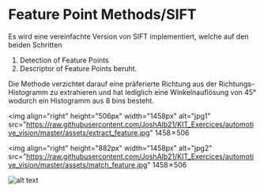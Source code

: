 # Feature Point Methods/SIFT

Es wird eine vereinfachte Version von SIFT implementiert, welche auf den beiden Schritten
1. Detection of Feature Points
2. Descriptor of Feature Points
beruht.

Die Methode verzichtet darauf eine präferierte Richtung aus der Richtungs-Histogramm zu extrahieren und hat lediglich eine Winkelnauflösung von 45°
wodurch ein Histogramm aus 8 bins besteht.

<img align="right" height="506px" width="1458px" alt="jpg1" src="https://raw.githubusercontent.com/JoshAlb21/KIT_Exercices/automotive_vision/master/assets/extract_feature.jpg" 1458 × 506
     
<img align="right" height="882px" width="1458px" alt="jpg2" src="https://raw.githubusercontent.com/JoshAlb21/KIT_Exercices/automotive_vision/master/assets/match_feature.jpg" 1458 × 506

![alt text](https://raw.githubusercontent.com/JoshAlb21/KIT_Exercices/automotive_vision/master/assets/extract_feature.jpg?raw=true)
